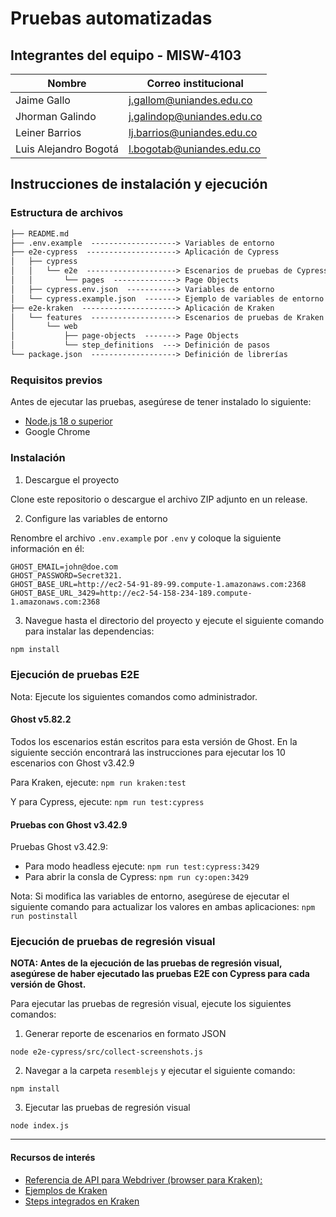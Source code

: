 # Pruebas automatizadas

## Integrantes del equipo - MISW-4103

| Nombre                | Correo institucional       |
| --------------------- | -------------------------- |
| Jaime Gallo           | j.gallom@uniandes.edu.co   |
| Jhorman Galindo       | j.galindop@uniandes.edu.co |
| Leiner Barrios        | lj.barrios@uniandes.edu.co |
| Luis Alejandro Bogotá | l.bogotab@uniandes.edu.co  |

## Instrucciones de instalación y ejecución

### Estructura de archivos

```txt
├── README.md
├── .env.example  -------------------> Variables de entorno
├── e2e-cypress  --------------------> Aplicación de Cypress
│   ├── cypress
│   │   └── e2e  --------------------> Escenarios de pruebas de Cypress
│   │       └── pages  --------------> Page Objects
│   ├── cypress.env.json  -----------> Variables de entorno
│   └── cypress.example.json  -------> Ejemplo de variables de entorno
├── e2e-kraken  ---------------------> Aplicación de Kraken
│   └── features  -------------------> Escenarios de pruebas de Kraken
│       └── web
│           ├── page-objects  -------> Page Objects
│           └── step_definitions  ---> Definición de pasos
└── package.json  -------------------> Definición de librerías
```

### Requisitos previos

Antes de ejecutar las pruebas, asegúrese de tener instalado lo siguiente:

- [Node.js 18 o superior](https://nodejs.org/en/download)
- Google Chrome

### Instalación

1. Descargue el proyecto

Clone este repositorio o descargue el archivo ZIP adjunto en un release.

2. Configure las variables de entorno

Renombre el archivo `.env.example` por `.env` y coloque la siguiente información en él:

```
GHOST_EMAIL=john@doe.com
GHOST_PASSWORD=Secret321.
GHOST_BASE_URL=http://ec2-54-91-89-99.compute-1.amazonaws.com:2368
GHOST_BASE_URL_3429=http://ec2-54-158-234-189.compute-1.amazonaws.com:2368
```

3.  Navegue hasta el directorio del proyecto y ejecute el siguiente comando para instalar las dependencias:

```bash
npm install
```

### Ejecución de pruebas E2E

Nota: Ejecute los siguientes comandos como administrador.

#### Ghost v5.82.2

Todos los escenarios están escritos para esta versión de Ghost. En la siguiente sección encontrará las instrucciones para ejecutar los 10 escenarios con Ghost v3.42.9

Para Kraken, ejecute: `npm run kraken:test`

Y para Cypress, ejecute: `npm run test:cypress`

#### Pruebas con Ghost v3.42.9

Pruebas Ghost v3.42.9:

- Para modo headless ejecute: `npm run test:cypress:3429`
- Para abrir la consla de Cypress: `npm run cy:open:3429`

Nota: Si modifica las variables de entorno, asegúrese de ejecutar el siguiente comando para actualizar los valores en ambas aplicaciones: `npm run postinstall`

### Ejecución de pruebas de regresión visual
**NOTA: Antes de la ejecución de las pruebas de regresión visual, asegúrese de haber ejecutado las pruebas E2E con Cypress para cada versión de Ghost.**

Para ejecutar las pruebas de regresión visual, ejecute los siguientes comandos:

1. Generar reporte de escenarios en formato JSON
```
node e2e-cypress/src/collect-screenshots.js
```

2. Navegar a la carpeta `resemblejs` y ejecutar el siguiente comando:
```
npm install
```

3. Ejecutar las pruebas de regresión visual
```
node index.js
```

---

#### Recursos de interés

- [Referencia de API para Webdriver (browser para Kraken):](https://v7.webdriver.io/docs/api/browser/$)
- [Ejemplos de Kraken](https://github.com/TheSoftwareDesignLab/Kraken/tree/gh-pages/examples)
- [Steps integrados en Kraken](https://github.com/TheSoftwareDesignLab/Kraken/blob/master/src/steps/web.ts)
